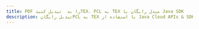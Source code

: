 ---title: PDF را به  تبدیل کنیدTEX، PCL به TEX مبدل رایگان یا Java SDKdescription: تبدیل رایگانPCL به TEX با استفاده از Java Cloud APIs & SDK همچنین اسناد PDF را در Cloud ایجاد، ویرایش و رندر کنید.---